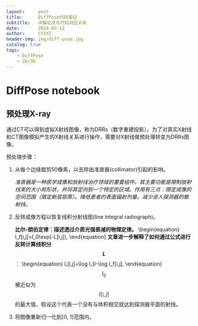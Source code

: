 ```yaml
---
layout:     post
title:      DiffPose代码笔记
subtitle:   详解论文与代码对应关系
date:       2024-02-12
author:     CYXYZ
header-img: img/diff-pose.jpg
catalog: true
tags:
    - DiffPose
    - 2D/3D
---
```



# DiffPose notebook

## 预处理X-ray

通过CT可以得到虚拟X射线图像，称为DRRs（数字重建投影）。为了对真实X射线和CT图像模拟产生的X射线关系进行操作，需要对X射线做预处理转变为DRRs图像。

预处理步骤：

1. 从每个边缘裁剪50像素，以去除由准直器(collimator)引起的影响。

   *准直器是一种医学成像和放射线治疗领域的重要组件。其主要功能是限制放射线束的大小和形状，并将其定向到一个特定的区域。作用有三点：限定成像的空间范围（限定断层层厚）。降低患者的表面辐射剂量。减少进人探测器的散射线。*

2. 反转成像方程以恢复线积分射线图(line integral radiograph)。

   **比尔-朗伯定律：描述透过介质光强衰减的物理定律。**
   \begin{equation}
   I_f[i,j]=I_0\exp(-L[i,j]),
   \end{equation}
   **文章进一步解释了如何通过公式进行反转计算线积分$$L$$**：
   \begin{equation}
   L[i,j]=\log I_0-\log I_f[i,j],
   \end{equation}
   $$I_0$$被近似为$$I[i,j]$$的最大值，假设这个代表一个没有与体积相交就达到探测器平面的射线。

4. 将图像重新归一化到[0, 1]范围内。
